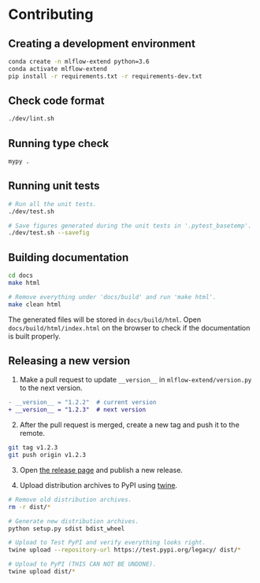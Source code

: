 # Contributing

## Creating a development environment

```bash
conda create -n mlflow-extend python=3.6
conda activate mlflow-extend
pip install -r requirements.txt -r requirements-dev.txt
```

## Check code format

```bash
./dev/lint.sh
```

## Running type check

```bash
mypy .
```

## Running unit tests

```bash
# Run all the unit tests.
./dev/test.sh

# Save figures generated during the unit tests in '.pytest_basetemp'.
./dev/test.sh --savefig
```

## Building documentation

```bash
cd docs
make html

# Remove everything under 'docs/build' and run 'make html'.
make clean html
```

The generated files will be stored in `docs/build/html`. Open `docs/build/html/index.html` on the browser to check if the documentation is built properly.

## Releasing a new version

1. Make a pull request to update `__version__` in `mlflow-extend/version.py` to the next version.

```diff
- __version__ = "1.2.2"  # current version
+ __version__ = "1.2.3"  # next version
```

2. After the pull request is merged, create a new tag and push it to the remote.

```bash
git tag v1.2.3
git push origin v1.2.3
```

3. Open [the release page](https://github.com/harupy/mlflow-extend/releases) and publish a new release.

4. Upload distribution archives to PyPI using [twine](https://github.com/pypa/twine#using-twine).

```bash
# Remove old distribution archives.
rm -r dist/*

# Generate new distribution archives.
python setup.py sdist bdist_wheel

# Upload to Test PyPI and verify everything looks right.
twine upload --repository-url https://test.pypi.org/legacy/ dist/*

# Upload to PyPI (THIS CAN NOT BE UNDONE).
twine upload dist/*
```
